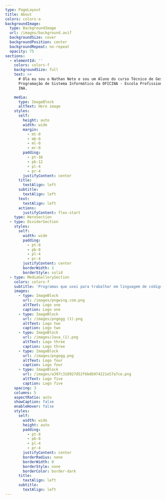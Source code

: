 ```yaml
---
type: PageLayout
title: About
colors: colors-a
backgroundImage:
  type: BackgroundImage
  url: /images/background.avif
  backgroundSize: cover
  backgroundPosition: center
  backgroundRepeat: no-repeat
  opacity: 75
sections:
  - elementId: ''
    colors: colors-f
    backgroundSize: full
    text: >+
      # Ola eu sou o Nathan Neto e sou um Aluno do curso Técnico de Gestão e
      Programação de Sistema Informático da OFICINA - Escola Profissional do
      INA.

    media:
      type: ImageBlock
      altText: Hero image
    styles:
      self:
        height: auto
        width: wide
        margin:
          - mt-0
          - mb-0
          - ml-0
          - mr-0
        padding:
          - pt-16
          - pb-12
          - pl-4
          - pr-4
        justifyContent: center
      title:
        textAlign: left
      subtitle:
        textAlign: left
      text:
        textAlign: left
      actions:
        justifyContent: flex-start
    type: HeroSection
  - type: DividerSection
    styles:
      self:
        width: wide
        padding:
          - pt-8
          - pb-8
          - pl-4
          - pr-4
        justifyContent: center
        borderWidth: 1
        borderStyle: solid
  - type: MediaGallerySection
    colors: colors-f
    subtitle: 'Programas que usei para trabalhar em linguagem de códigos :'
    images:
      - type: ImageBlock
        url: /images/pngwing.com.png
        altText: Logo one
        caption: Logo one
      - type: ImageBlock
        url: /images/pngegg (1).png
        altText: Logo two
        caption: Logo two
      - type: ImageBlock
        url: /images/Java_(1).png
        altText: Logo three
        caption: Logo three
      - type: ImageBlock
        url: /images/pngegg.png
        altText: Logo four
        caption: Logo four
      - type: ImageBlock
        url: /images/a397c318927d52f6bdb974221e57a7ce.png
        altText: Logo five
        caption: Logo five
    spacing: 3
    columns: 5
    aspectRatio: auto
    showCaption: false
    enableHover: false
    styles:
      self:
        width: wide
        height: auto
        padding:
          - pt-8
          - pb-8
          - pl-4
          - pr-4
        justifyContent: center
        borderRadius: none
        borderWidth: 0
        borderStyle: none
        borderColor: border-dark
      title:
        textAlign: left
      subtitle:
        textAlign: left
---
```


